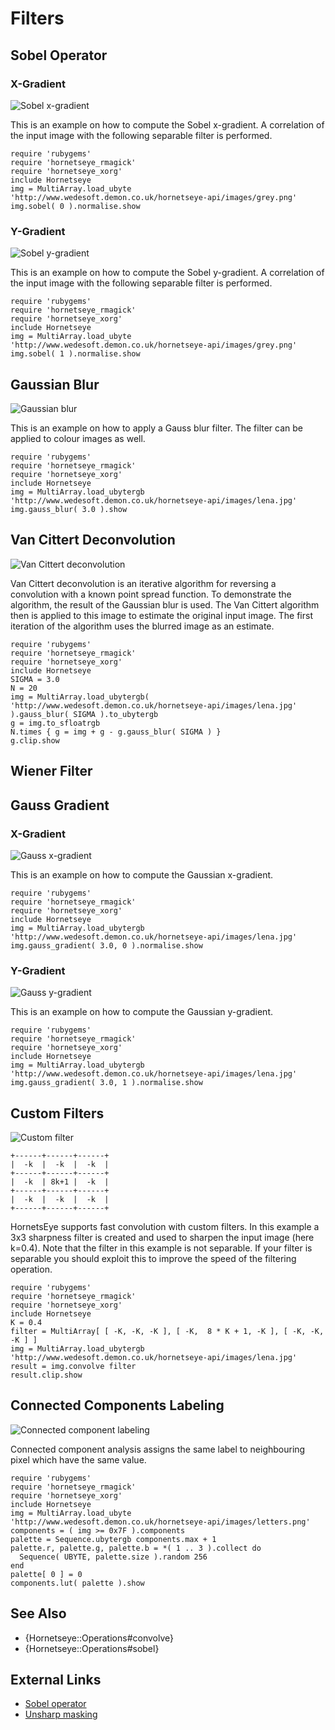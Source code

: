 Filters
=======

Sobel Operator
--------------

### X-Gradient

![Sobel x-gradient](images/sobelx.png)

This is an example on how to compute the Sobel x-gradient. A correlation of the input image with the following separable filter is performed.

    require 'rubygems'
    require 'hornetseye_rmagick'
    require 'hornetseye_xorg'
    include Hornetseye
    img = MultiArray.load_ubyte 'http://www.wedesoft.demon.co.uk/hornetseye-api/images/grey.png'
    img.sobel( 0 ).normalise.show

### Y-Gradient

![Sobel y-gradient](images/sobely.png)

This is an example on how to compute the Sobel y-gradient. A correlation of the input image with the following separable filter is performed.

    require 'rubygems'
    require 'hornetseye_rmagick'
    require 'hornetseye_xorg'
    include Hornetseye
    img = MultiArray.load_ubyte 'http://www.wedesoft.demon.co.uk/hornetseye-api/images/grey.png'
    img.sobel( 1 ).normalise.show

Gaussian Blur
-------------

![Gaussian blur](images/gaussblur.jpg)

This is an example on how to apply a Gauss blur filter. The filter can be applied to colour images as well.

    require 'rubygems'
    require 'hornetseye_rmagick'
    require 'hornetseye_xorg'
    include Hornetseye
    img = MultiArray.load_ubytergb 'http://www.wedesoft.demon.co.uk/hornetseye-api/images/lena.jpg'
    img.gauss_blur( 3.0 ).show

Van Cittert Deconvolution
-------------------------

![Van Cittert deconvolution](images/vancittert.jpg)

Van Cittert deconvolution is an iterative algorithm for reversing a convolution with a known point spread function. To demonstrate the algorithm, the result of the Gaussian blur is used. The Van Cittert algorithm then is applied to this image to estimate the original input image. The first iteration of the algorithm uses the blurred image as an estimate.

    require 'rubygems'
    require 'hornetseye_rmagick'
    require 'hornetseye_xorg'
    include Hornetseye
    SIGMA = 3.0
    N = 20
    img = MultiArray.load_ubytergb( 'http://www.wedesoft.demon.co.uk/hornetseye-api/images/lena.jpg' ).gauss_blur( SIGMA ).to_ubytergb
    g = img.to_sfloatrgb
    N.times { g = img + g - g.gauss_blur( SIGMA ) }
    g.clip.show

Wiener Filter
-------------

Gauss Gradient
--------------

### X-Gradient

![Gauss x-gradient](images/gaussgradx.jpg)

This is an example on how to compute the Gaussian x-gradient.

    require 'rubygems'
    require 'hornetseye_rmagick'
    require 'hornetseye_xorg'
    include Hornetseye
    img = MultiArray.load_ubytergb 'http://www.wedesoft.demon.co.uk/hornetseye-api/images/lena.jpg'
    img.gauss_gradient( 3.0, 0 ).normalise.show

### Y-Gradient

![Gauss y-gradient](images/gaussgrady.jpg)

This is an example on how to compute the Gaussian y-gradient.

    require 'rubygems'
    require 'hornetseye_rmagick'
    require 'hornetseye_xorg'
    include Hornetseye
    img = MultiArray.load_ubytergb 'http://www.wedesoft.demon.co.uk/hornetseye-api/images/lena.jpg'
    img.gauss_gradient( 3.0, 1 ).normalise.show

Custom Filters
--------------

![Custom filter](images/sharpen.jpg)

    +------+------+------+
    |  -k  |  -k  |  -k  |
    +------+------+------+
    |  -k  | 8k+1 |  -k  |
    +------+------+------+
    |  -k  |  -k  |  -k  |
    +------+------+------+

HornetsEye supports fast convolution with custom filters. In this example a 3x3 sharpness filter is created and used to sharpen the input image (here k=0.4). Note that the filter in this example is not separable. If your filter is separable you should exploit this to improve the speed of the filtering operation.

    require 'rubygems'
    require 'hornetseye_rmagick'
    require 'hornetseye_xorg'
    include Hornetseye
    K = 0.4
    filter = MultiArray[ [ -K, -K, -K ], [ -K,  8 * K + 1, -K ], [ -K, -K, -K ] ]
    img = MultiArray.load_ubytergb 'http://www.wedesoft.demon.co.uk/hornetseye-api/images/lena.jpg'
    result = img.convolve filter
    result.clip.show

Connected Components Labeling
-----------------------------

![Connected component labeling](images/components.png)

Connected component analysis assigns the same label to neighbouring pixel which have the same value.

    require 'rubygems'
    require 'hornetseye_rmagick'
    require 'hornetseye_xorg'
    include Hornetseye
    img = MultiArray.load_ubyte 'http://www.wedesoft.demon.co.uk/hornetseye-api/images/letters.png'
    components = ( img >= 0x7F ).components
    palette = Sequence.ubytergb components.max + 1
    palette.r, palette.g, palette.b = *( 1 .. 3 ).collect do
      Sequence( UBYTE, palette.size ).random 256
    end
    palette[ 0 ] = 0
    components.lut( palette ).show

See Also
--------

* {Hornetseye::Operations#convolve}
* {Hornetseye::Operations#sobel}

External Links
--------------

* [Sobel operator](http://en.wikipedia.org/wiki/Sobel_operator)
* [Unsharp masking](http://en.wikipedia.org/wiki/Unsharp_masking)


